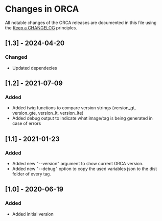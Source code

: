 # Changes in ORCA

All notable changes of the ORCA releases are documented in this file using the [Keep a CHANGELOG](https://keepachangelog.com/) principles.

## [1.3] - 2024-04-20

### Changed
- Updated dependecies


## [1.2] - 2021-07-09

### Added
- Added twig functions to compare version strings (version_gt, version_gte, version_lt, version_lte)
- Added debug output to indicate what image/tag is being generated in case of errors


## [1.1] - 2021-01-23

### Added
- Added new "--version" argument to show current ORCA version.
- Added new "--debug" option to copy the used variables json to the dist folder of every tag.


## [1.0] - 2020-06-19

### Added

* Added initial version

